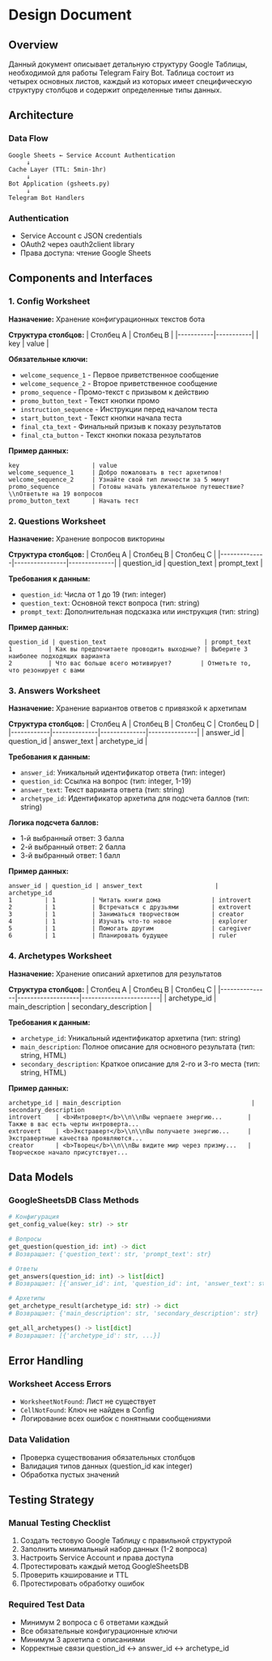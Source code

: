 # Design Document

## Overview

Данный документ описывает детальную структуру Google Таблицы, необходимой для работы Telegram Fairy Bot. Таблица состоит из четырех основных листов, каждый из которых имеет специфическую структуру столбцов и содержит определенные типы данных.

## Architecture

### Data Flow
```
Google Sheets ← Service Account Authentication
     ↓
Cache Layer (TTL: 5min-1hr)
     ↓
Bot Application (gsheets.py)
     ↓
Telegram Bot Handlers
```

### Authentication
- Service Account с JSON credentials
- OAuth2 через oauth2client library
- Права доступа: чтение Google Sheets

## Components and Interfaces

### 1. Config Worksheet

**Назначение:** Хранение конфигурационных текстов бота

**Структура столбцов:**
| Столбец A | Столбец B |
|-----------|-----------|
| key       | value     |

**Обязательные ключи:**
- `welcome_sequence_1` - Первое приветственное сообщение
- `welcome_sequence_2` - Второе приветственное сообщение  
- `promo_sequence` - Промо-текст с призывом к действию
- `promo_button_text` - Текст кнопки промо
- `instruction_sequence` - Инструкции перед началом теста
- `start_button_text` - Текст кнопки начала теста
- `final_cta_text` - Финальный призыв к показу результатов
- `final_cta_button` - Текст кнопки показа результатов

**Пример данных:**
```
key                    | value
welcome_sequence_1     | Добро пожаловать в тест архетипов!
welcome_sequence_2     | Узнайте свой тип личности за 5 минут
promo_sequence         | Готовы начать увлекательное путешествие?\\nОтветьте на 19 вопросов
promo_button_text      | Начать тест
```

### 2. Questions Worksheet

**Назначение:** Хранение вопросов викторины

**Структура столбцов:**
| Столбец A    | Столбец B      | Столбец C    |
|--------------|----------------|--------------|
| question_id  | question_text  | prompt_text  |

**Требования к данным:**
- `question_id`: Числа от 1 до 19 (тип: integer)
- `question_text`: Основной текст вопроса (тип: string)
- `prompt_text`: Дополнительная подсказка или инструкция (тип: string)

**Пример данных:**
```
question_id | question_text                           | prompt_text
1          | Как вы предпочитаете проводить выходные? | Выберите 3 наиболее подходящих варианта
2          | Что вас больше всего мотивирует?        | Отметьте то, что резонирует с вами
```

### 3. Answers Worksheet

**Назначение:** Хранение вариантов ответов с привязкой к архетипам

**Структура столбцов:**
| Столбец A  | Столбец B    | Столбец C    | Столбец D     |
|------------|--------------|--------------|---------------|
| answer_id  | question_id  | answer_text  | archetype_id  |

**Требования к данным:**
- `answer_id`: Уникальный идентификатор ответа (тип: integer)
- `question_id`: Ссылка на вопрос (тип: integer, 1-19)
- `answer_text`: Текст варианта ответа (тип: string)
- `archetype_id`: Идентификатор архетипа для подсчета баллов (тип: string)

**Логика подсчета баллов:**
- 1-й выбранный ответ: 3 балла
- 2-й выбранный ответ: 2 балла  
- 3-й выбранный ответ: 1 балл

**Пример данных:**
```
answer_id | question_id | answer_text                    | archetype_id
1         | 1          | Читать книги дома              | introvert
2         | 1          | Встречаться с друзьями         | extrovert
3         | 1          | Заниматься творчеством         | creator
4         | 1          | Изучать что-то новое           | explorer
5         | 1          | Помогать другим                | caregiver
6         | 1          | Планировать будущее            | ruler
```

### 4. Archetypes Worksheet

**Назначение:** Хранение описаний архетипов для результатов

**Структура столбцов:**
| Столбец A     | Столбец B         | Столбец C              |
|---------------|-------------------|------------------------|
| archetype_id  | main_description  | secondary_description  |

**Требования к данным:**
- `archetype_id`: Уникальный идентификатор архетипа (тип: string)
- `main_description`: Полное описание для основного результата (тип: string, HTML)
- `secondary_description`: Краткое описание для 2-го и 3-го места (тип: string, HTML)

**Пример данных:**
```
archetype_id | main_description                                    | secondary_description
introvert    | <b>Интроверт</b>\\n\\nВы черпаете энергию...       | Также в вас есть черты интроверта...
extrovert    | <b>Экстраверт</b>\\n\\nВы получаете энергию...     | Экстравертные качества проявляются...
creator      | <b>Творец</b>\\n\\nВы видите мир через призму...   | Творческое начало присутствует...
```

## Data Models

### GoogleSheetsDB Class Methods

```python
# Конфигурация
get_config_value(key: str) -> str

# Вопросы  
get_question(question_id: int) -> dict
# Возвращает: {'question_text': str, 'prompt_text': str}

# Ответы
get_answers(question_id: int) -> list[dict]
# Возвращает: [{'answer_id': int, 'question_id': int, 'answer_text': str, 'archetype_id': str}]

# Архетипы
get_archetype_result(archetype_id: str) -> dict
# Возвращает: {'main_description': str, 'secondary_description': str}

get_all_archetypes() -> list[dict]
# Возвращает: [{'archetype_id': str, ...}]
```

## Error Handling

### Worksheet Access Errors
- `WorksheetNotFound`: Лист не существует
- `CellNotFound`: Ключ не найден в Config
- Логирование всех ошибок с понятными сообщениями

### Data Validation
- Проверка существования обязательных столбцов
- Валидация типов данных (question_id как integer)
- Обработка пустых значений

## Testing Strategy

### Manual Testing Checklist
1. Создать тестовую Google Таблицу с правильной структурой
2. Заполнить минимальный набор данных (1-2 вопроса)
3. Настроить Service Account и права доступа
4. Протестировать каждый метод GoogleSheetsDB
5. Проверить кэширование и TTL
6. Протестировать обработку ошибок

### Required Test Data
- Минимум 2 вопроса с 6 ответами каждый
- Все обязательные конфигурационные ключи
- Минимум 3 архетипа с описаниями
- Корректные связи question_id ↔ answer_id ↔ archetype_id
